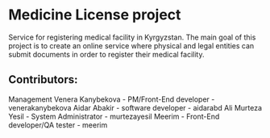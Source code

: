 # Medicine License project

Service for registering medical facility in Kyrgyzstan. The main goal of this project is to create an online service where physical and legal entities can submit documents in order to register their medical facility.

## Contributors:
Management
Venera Kanybekova - PM/Front-End developer - venerakanybekova
Aidar Abakir - software developer - aidarabd
Ali Murteza Yesil - System Administrator - murtezayesil
Meerim - Front-End developer/QA tester  - meerim
